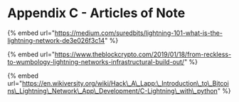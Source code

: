 # Appendix C - Articles of Note

{% embed url="https://medium.com/suredbits/lightning-101-what-is-the-lightning-network-de3e026f3c14" %}

{% embed url="https://www.theblockcrypto.com/2019/01/18/from-reckless-to-wumbology-lightning-networks-infrastructural-build-out/" %}

{% embed url="https://en.wikiversity.org/wiki/Hack\_A\_Lapp:\_Introduction\_to\_Bitcoins\_Lightning\_Network\_App\_Development/C-Lightning\_with\_python" %}



